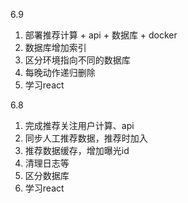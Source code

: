 6.9

1. 部署推荐计算 + api + 数据库 + docker
2. 数据库增加索引
3. 区分环境指向不同的数据库
4. 每晚动作递归删除
5. 学习react

6.8

1. 完成推荐关注用户计算、api
2. 同步人工推荐数据，推荐时加入
3. 推荐数据缓存，增加曝光id
4. 清理日志等
5. 区分数据库
6. 学习react